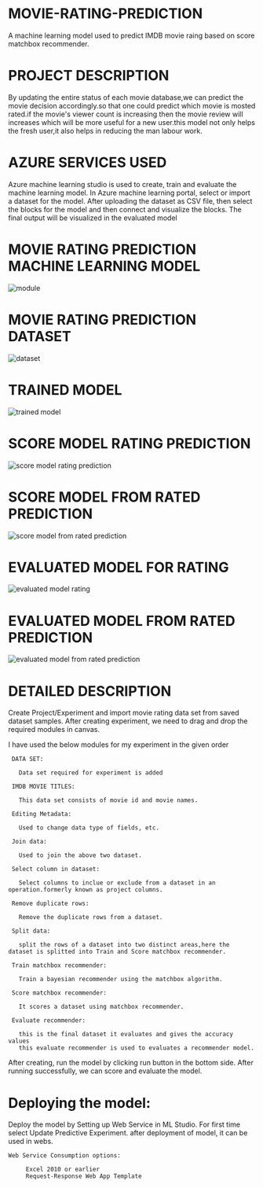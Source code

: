 # MOVIE-RATING-PREDICTION
A machine learning model used to predict IMDB movie raing based on score matchbox recommender.
# PROJECT DESCRIPTION
By updating the entire status of each movie database,we can predict the movie decision accordingly.so that one could predict which movie is mosted rated.if the movie's viewer count is increasing then the movie review will increases which will be more useful for a new user.this model not only helps the fresh user,it also helps in reducing the man labour
work.
# AZURE SERVICES USED
Azure machine learning studio is used to create, train and evaluate the machine learning model. In Azure machine learning portal, select or import a dataset for the model. After uploading the dataset as CSV file, then select the blocks for the model and then connect and visualize the blocks. The final output will be visualized in the evaluated model
# MOVIE RATING PREDICTION MACHINE LEARNING MODEL
![module](https://user-images.githubusercontent.com/89577329/152141661-98e0c29c-7367-45b0-90d7-ca41c9f25ce1.PNG)

# MOVIE RATING PREDICTION DATASET
![dataset](https://user-images.githubusercontent.com/89577329/152141894-1e6b08ca-3066-4223-b346-0f6446d36b83.PNG)
# TRAINED MODEL
![trained model](https://user-images.githubusercontent.com/89577329/152142117-ce813981-6826-44f6-a443-77da1d94bea2.PNG)

# SCORE MODEL RATING PREDICTION
![score model rating prediction](https://user-images.githubusercontent.com/89577329/152142289-7106f17d-11d9-45dd-900d-50b0c3b28197.PNG)

# SCORE MODEL FROM RATED PREDICTION
![score model from rated prediction](https://user-images.githubusercontent.com/89577329/152142430-233fb297-ce7e-40dc-9e9a-fe00a393674c.PNG)

# EVALUATED MODEL FOR RATING
![evaluated model rating](https://user-images.githubusercontent.com/89577329/152142637-f4350299-e405-4cc3-b6c9-c2463c3a0a0c.PNG)

# EVALUATED MODEL FROM RATED PREDICTION
![evaluated model from rated prediction](https://user-images.githubusercontent.com/89577329/152142759-eeb99db4-f0dd-4e4a-9a86-475742c7f8ba.PNG)

# DETAILED DESCRIPTION
Create Project/Experiment and import movie rating data set from saved dataset samples. After creating experiment, we need to drag and drop the required modules in canvas.

I have used the below modules for my experiment in the given order

     DATA SET:
     
       Data set required for experiment is added
       
     IMDB MOVIE TITLES:
     
       This data set consists of movie id and movie names.
       
     Editing Metadata:
     
       Used to change data type of fields, etc.
       
     Join data:
     
       Used to join the above two dataset.
       
     Select column in dataset:
     
       Select columns to inclue or exclude from a dataset in an operation.formerly known as project columns.
       
     Remove duplicate rows:
     
       Remove the duplicate rows from a dataset.
       
     Split data:
     
       split the rows of a dataset into two distinct areas,here the dataset is splitted into Train and Score matchbox recommender.
       
     Train matchbox recommender:
     
       Train a bayesian recommender using the matchbox algorithm.
       
     Score matchbox recommender:
     
       It scores a dataset using matchbox recommender.
       
     Evaluate recommender:
     
       this is the final dataset it evaluates and gives the accuracy values 
       this evaluate recommender is used to evaluates a recommender model.
       
 After creating, run the model by clicking run button in the bottom side. After running successfully, we can score and evaluate the model.  
 
# Deploying the model:
Deploy the model by Setting up Web Service in ML Studio. For first time select Update Predictive Experiment. after deployment of model, it can be used in webs.

    Web Service Consumption options:

         Excel 2010 or earlier
         Request-Response Web App Template
 
